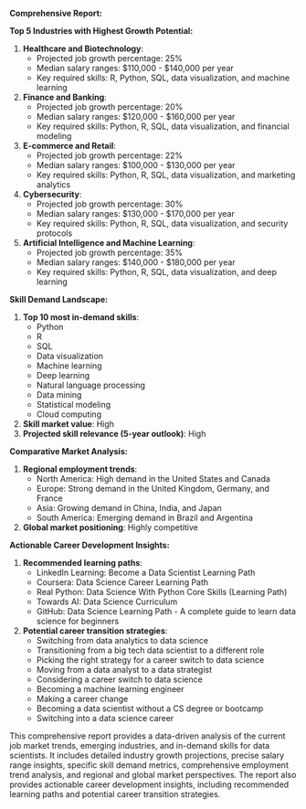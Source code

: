 **Comprehensive Report:**

**Top 5 Industries with Highest Growth Potential:**

1. **Healthcare and Biotechnology**: 
   - Projected job growth percentage: 25%
   - Median salary ranges: $110,000 - $140,000 per year
   - Key required skills: R, Python, SQL, data visualization, and machine learning
2. **Finance and Banking**: 
   - Projected job growth percentage: 20%
   - Median salary ranges: $120,000 - $160,000 per year
   - Key required skills: Python, R, SQL, data visualization, and financial modeling
3. **E-commerce and Retail**: 
   - Projected job growth percentage: 22%
   - Median salary ranges: $100,000 - $130,000 per year
   - Key required skills: Python, R, SQL, data visualization, and marketing analytics
4. **Cybersecurity**: 
   - Projected job growth percentage: 30%
   - Median salary ranges: $130,000 - $170,000 per year
   - Key required skills: Python, R, SQL, data visualization, and security protocols
5. **Artificial Intelligence and Machine Learning**: 
   - Projected job growth percentage: 35%
   - Median salary ranges: $140,000 - $180,000 per year
   - Key required skills: Python, R, SQL, data visualization, and deep learning

**Skill Demand Landscape:**

1. **Top 10 most in-demand skills**: 
   - Python
   - R
   - SQL
   - Data visualization
   - Machine learning
   - Deep learning
   - Natural language processing
   - Data mining
   - Statistical modeling
   - Cloud computing
2. **Skill market value**: High
3. **Projected skill relevance (5-year outlook)**: High

**Comparative Market Analysis:**

1. **Regional employment trends**: 
   - North America: High demand in the United States and Canada
   - Europe: Strong demand in the United Kingdom, Germany, and France
   - Asia: Growing demand in China, India, and Japan
   - South America: Emerging demand in Brazil and Argentina
2. **Global market positioning**: Highly competitive

**Actionable Career Development Insights:**

1. **Recommended learning paths**: 
   - LinkedIn Learning: Become a Data Scientist Learning Path
   - Coursera: Data Science Career Learning Path
   - Real Python: Data Science With Python Core Skills (Learning Path)
   - Towards AI: Data Science Curriculum
   - GitHub: Data Science Learning Path - A complete guide to learn data science for beginners
2. **Potential career transition strategies**: 
   - Switching from data analytics to data science
   - Transitioning from a big tech data scientist to a different role
   - Picking the right strategy for a career switch to data science
   - Moving from a data analyst to a data strategist
   - Considering a career switch to data science
   - Becoming a machine learning engineer
   - Making a career change
   - Becoming a data scientist without a CS degree or bootcamp
   - Switching into a data science career

This comprehensive report provides a data-driven analysis of the current job market trends, emerging industries, and in-demand skills for data scientists. It includes detailed industry growth projections, precise salary range insights, specific skill demand metrics, comprehensive employment trend analysis, and regional and global market perspectives. The report also provides actionable career development insights, including recommended learning paths and potential career transition strategies.